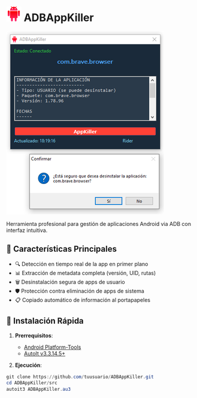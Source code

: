 # <img src="src/assets/icon.png" width="40"> ADBAppKiller

![Interfaz](src/assets/screenshot.png)

Herramienta profesional para gestión de aplicaciones Android via ADB con interfaz intuitiva.

## 🌟 Características Principales
- 🔍 Detección en tiempo real de la app en primer plano
- 📊 Extracción de metadata completa (versión, UID, rutas)
- 🗑️ Desinstalación segura de apps de usuario
- 🛡️ Protección contra eliminación de apps de sistema
- 📋 Copiado automático de información al portapapeles

## 🚀 Instalación Rápida
1. **Prerrequisitos**:
   - [Android Platform-Tools](https://developer.android.com/studio/releases/platform-tools)
   - [AutoIt v3.3.14.5+](https://www.autoitscript.com/site/autoit/downloads)

2. **Ejecución**:
```powershell
git clone https://github.com/tuusuario/ADBAppKiller.git
cd ADBAppKiller/src
autoit3 ADBAppKiller.au3